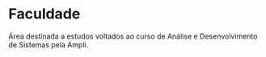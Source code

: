 # Faculdade

Área destinada a estudos voltados ao curso de Análise e Desenvolvimento de Sistemas pela Ampli.
